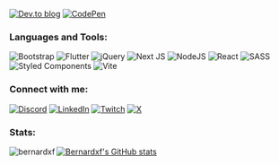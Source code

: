 

[![Dev.to blog](https://img.shields.io/badge/dev.to-0A0A0A?style=for-the-badge&logo=dev.to&logoColor=white)](https://dev.to/bernardxf)
[![CodePen](https://img.shields.io/badge/Codepen-000000?style=for-the-badge&logo=codepen&logoColor=white)](https://codepen.io/bernardxf/)

<h3 align="left">Languages and Tools:</h3>

![Bootstrap](https://img.shields.io/badge/bootstrap-%238511FA.svg?style=for-the-badge&logo=bootstrap&logoColor=white)
![Flutter](https://img.shields.io/badge/Flutter-%2302569B.svg?style=for-the-badge&logo=Flutter&logoColor=white)
![jQuery](https://img.shields.io/badge/jquery-%230769AD.svg?style=for-the-badge&logo=jquery&logoColor=white)
![Next JS](https://img.shields.io/badge/Next-black?style=for-the-badge&logo=next.js&logoColor=white)
![NodeJS](https://img.shields.io/badge/node.js-6DA55F?style=for-the-badge&logo=node.js&logoColor=white)
![React](https://img.shields.io/badge/react-%2320232a.svg?style=for-the-badge&logo=react&logoColor=%2361DAFB)
![SASS](https://img.shields.io/badge/SASS-hotpink.svg?style=for-the-badge&logo=SASS&logoColor=white)
![Styled Components](https://img.shields.io/badge/styled--components-DB7093?style=for-the-badge&logo=styled-components&logoColor=white)
![Vite](https://img.shields.io/badge/vite-%23646CFF.svg?style=for-the-badge&logo=vite&logoColor=white)

<h3 align="left">Connect with me:</h3>

[![Discord](https://img.shields.io/badge/Discord-%235865F2.svg?style=for-the-badge&logo=discord&logoColor=white)](533068993104445479)
[![LinkedIn](https://img.shields.io/badge/linkedin-%230077B5.svg?style=for-the-badge&logo=linkedin&logoColor=white)](https://www.linkedin.com/in/bernard-faria-76588326/)
[![Twitch](https://img.shields.io/badge/Twitch-%239146FF.svg?style=for-the-badge&logo=Twitch&logoColor=white)](http://twitch.tv/bernardxf)
[![X](https://img.shields.io/badge/X-%23000000.svg?style=for-the-badge&logo=X&logoColor=white)](https://twitter.com/Bernardxf)

<h3 align="left">Stats:</h3>

<p>
  <img align="left" src="https://github-readme-stats.vercel.app/api/top-langs?username=bernardxf&show_icons=true&locale=en&layout=compact" alt="bernardxf" />
  
  [![Bernardxf's GitHub stats](https://github-readme-stats.vercel.app/api?username=bernardxf&theme=radical&show_icons=true)](https://github.com/bernardxf/github-readme-stats)
</p>
